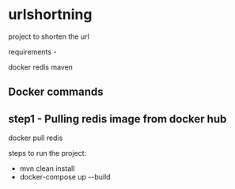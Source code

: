 # urlshortning
project to shorten the url

requirements - 

docker
redis
maven 

## Docker commands
## step1 - Pulling redis image from docker hub
docker pull redis

steps to run the project:

- mvn clean install
- docker-compose up --build


